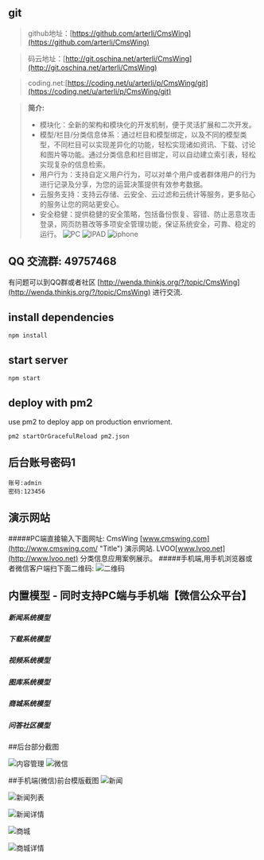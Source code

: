 ## git

> github地址：[https://github.com/arterli/CmsWing](https://github.com/arterli/CmsWing)

> 码云地址：[http://git.oschina.net/arterli/CmsWing](http://git.oschina.net/arterli/CmsWing)

>coding.net:[https://coding.net/u/arterli/p/CmsWing/git](https://coding.net/u/arterli/p/CmsWing/git)

> **简介:**
> - 模块化：全新的架构和模块化的开发机制，便于灵活扩展和二次开发。
> - 模型/栏目/分类信息体系：通过栏目和模型绑定，以及不同的模型类型，不同栏目可以实现差异化的功能，轻松实现诸如资讯、下载、讨论和图片等功能。通过分类信息和栏目绑定，可以自动建立索引表，轻松实现复杂的信息检索。
> - 用户行为：支持自定义用户行为，可以对单个用户或者群体用户的行为进行记录及分享，为您的运营决策提供有效参考数据。
> - 云服务支持：支持云存储、云安全、云过滤和云统计等服务，更多贴心的服务让您的网站更安心。
> - 安全稳健：提供稳健的安全策略，包括备份恢复、容错、防止恶意攻击登录，网页防篡改等多项安全管理功能，保证系统安全，可靠、稳定的运行。
![PC](http://www.cmswing.com/static/dome/macbookpro.png)
![IPAD](http://www.cmswing.com/static/dome/ipad.png)
![iphone](http://www.cmswing.com/static/dome/iphone.png)

## QQ 交流群: 49757468
有问题可以到QQ群或者社区 [http://wenda.thinkjs.org/?/topic/CmsWing](http://wenda.thinkjs.org/?/topic/CmsWing) 进行交流.

## install dependencies
```
npm install
```
## start server
```
npm start
```

## deploy with pm2

use pm2 to deploy app on production envrioment.

```
pm2 startOrGracefulReload pm2.json
```
## 后台账号密码1
```
账号:admin
密码:123456
```
## 演示网站
#####PC端直接输入下面网址:
CmsWing [www.cmswing.com](http://www.cmswing.com/ "Title") 演示网站.
LVOO[www.lvoo.net](http://www.lvoo.net) 分类信息应用案例展示。
#####手机端,用手机浏览器或者微信客户端扫下面二维码:
![二维码](http://data.cmswing.com/1C30EFE7-A0DD-474B-88B5-4AD2270C422E.png)
## 内置模型 - 同时支持PC端与手机端【微信公众平台】
##### 新闻系统模型 
##### 下载系统模型 
##### 视频系统模型
##### 图库系统模型
##### 商城系统模型
##### 问答社区模型

##后台部分截图

![内容管理](http://data.cmswing.com/%E5%86%85%E5%AE%B9%E7%AE%A1%E7%90%86%20%20%20CmsWing%E5%86%85%E5%AE%B9%E7%AE%A1%E7%90%86%E6%A1%86%E6%9E%B6.png?imageView2/2/w/973)
![微信](http://data.cmswing.com/%E7%81%AB%E7%8B%90%E6%88%AA%E5%9B%BE_2016-05-20T09-51-31.869Z.png?imageView2/2/w/973)

##手机端(微信)前台模版截图
![新闻](http://data.cmswing.com/43A5CB3C91BBE4FEE56DB2DCC26DC2C1.png)

![新闻列表](http://data.cmswing.com/A1A722C538340E2936D477EF24F3DBD2.png)

![新闻详情](http://data.cmswing.com/D8738B846D03D0854FA7FBB6C0CE189B.png)

![商城](http://data.cmswing.com/FC733DABE46344BC16D0142820D7850A.png)

![商城详情](http://data.cmswing.com/CCAFFD9C4D242EC89888A21AAE3C223B.png)
